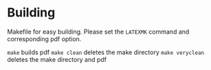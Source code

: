 # Building
Makefile for easy building. Please set the `LATEXMK` command and corresponding pdf option.

`make` builds  pdf
`make clean` deletes the make directory
`make veryclean` deletes the make directory and pdf

